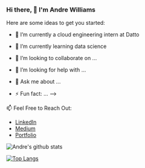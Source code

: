 ### Hi there, 👋 I'm Andre Williams 

<!--
**Andre-Williams22/Andre-Williams22** is a ✨ _special_ ✨ repository because its `README.md` (this file) appears on your GitHub profile.
<img src="https://github.com/Andre-Williams22/Clean-Blog/blob/master/flaskapp/static/images/carmel.png">      
![Andre's github stats](https://github-readme-stats.vercel.app/api?username=Andre-Williams22&hide=contribs,prs) --> 

Here are some ideas to get you started:

- 🔭 I’m currently a cloud engineering intern at Datto
- 🌱 I’m currently learning data science 
- 👯 I’m looking to collaborate on ...
- 🤔 I’m looking for help with ...
- 💬 Ask me about ...

- ⚡ Fun fact: ...
-->


📫  Feel Free to Reach Out:
  - [LinkedIn](https://www.linkedin.com/in/andrewilliams22/)
  - [Medium](https://medium.com/@andre_williams)
  - [Portfolio](https://www.makeschool.com/portfolio/andre-williams)


![Andre's github stats](https://github-readme-stats.vercel.app/api?username=Andre-Williams22&show_icons=true&theme=tokyonight)

[![Top Langs](https://github-readme-stats.vercel.app/api/top-langs/?username=Andre-Williams22&theme=tokyonight&exclude_repo=github-readme-stats,Andre-Williams22.github.io)](https://github.com/Andre-Williams/github-readme-stats)

